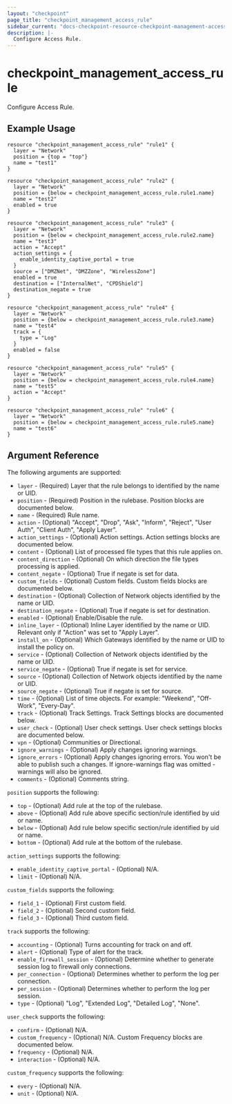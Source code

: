 ```yaml
---
layout: "checkpoint"
page_title: "checkpoint_management_access_rule"
sidebar_current: "docs-checkpoint-resource-checkpoint-management-access-rule"
description: |-
  Configure Access Rule.
---
```


# checkpoint_management_access_rule

Configure Access Rule.

## Example Usage


```hcl
resource "checkpoint_management_access_rule" "rule1" {
  layer = "Network"
  position = {top = "top"}
  name = "test1"
}

resource "checkpoint_management_access_rule" "rule2" {
  layer = "Network"
  position = {below = checkpoint_management_access_rule.rule1.name}
  name = "test2"
  enabled = true
}

resource "checkpoint_management_access_rule" "rule3" {
  layer = "Network"
  position = {below = checkpoint_management_access_rule.rule2.name}
  name = "test3"
  action = "Accept"
  action_settings = {
    enable_identity_captive_portal = true
  }
  source = ["DMZNet", "DMZZone", "WirelessZone"]
  enabled = true
  destination = ["InternalNet", "CPDShield"]
  destination_negate = true
}

resource "checkpoint_management_access_rule" "rule4" {
  layer = "Network"
  position = {below = checkpoint_management_access_rule.rule3.name}
  name = "test4"
  track = {
    type = "Log"
  }
  enabled = false
}

resource "checkpoint_management_access_rule" "rule5" {
  layer = "Network"
  position = {below = checkpoint_management_access_rule.rule4.name}
  name = "test5"
  action = "Accept"
}

resource "checkpoint_management_access_rule" "rule6" {
  layer = "Network"
  position = {below = checkpoint_management_access_rule.rule5.name}
  name = "test6"
}
```

## Argument Reference

The following arguments are supported:

* `layer` - (Required) Layer that the rule belongs to identified by the name or UID.
* `position` - (Required) Position in the rulebase. Position blocks are documented below.
* `name` - (Required) Rule name.
* `action` - (Optional) \"Accept\", \"Drop\", \"Ask\", \"Inform\", \"Reject\", \"User Auth\", \"Client Auth\", \"Apply Layer\".
* `action_settings` - (Optional) Action settings. Action settings blocks are documented below.
* `content` - (Optional) List of processed file types that this rule applies on.
* `content_direction` - (Optional) On which direction the file types processing is applied.
* `content_negate` - (Optional) True if negate is set for data.
* `custom_fields` - (Optional) Custom fields. Custom fields blocks are documented below.
* `destination` - (Optional) Collection of Network objects identified by the name or UID.
* `destination_negate` - (Optional) True if negate is set for destination.
* `enabled` - (Optional) Enable/Disable the rule.
* `inline_layer` - (Optional) Inline Layer identified by the name or UID. Relevant only if \"Action\" was set to \"Apply Layer\".
* `install_on` - (Optional) Which Gateways identified by the name or UID to install the policy on.
* `service` - (Optional) Collection of Network objects identified by the name or UID.
* `service_negate` - (Optional) True if negate is set for service.
* `source` - (Optional) Collection of Network objects identified by the name or UID.
* `source_negate` - (Optional) True if negate is set for source.
* `time` - (Optional) List of time objects. For example: \"Weekend\", \"Off-Work\", \"Every-Day\".
* `track` - (Optional) Track Settings. Track Settings blocks are documented below.
* `user_check` - (Optional) User check settings. User check settings blocks are documented below.
* `vpn` - (Optional) Communities or Directional.
* `ignore_warnings` - (Optional) Apply changes ignoring warnings.
* `ignore_errors` - (Optional) Apply changes ignoring errors. You won't be able to publish such a changes. If ignore-warnings flag was omitted - warnings will also be ignored.
* `comments` - (Optional) Comments string.

`position` supports the following:
* `top` - (Optional) Add rule at the top of the rulebase.
* `above` - (Optional) Add rule above specific section/rule identified by uid or name.
* `below` - (Optional) Add rule below specific section/rule identified by uid or name.
* `bottom` - (Optional) Add rule at the bottom of the rulebase.

`action_settings` supports the following:
* `enable_identity_captive_portal` - (Optional) N/A.
* `limit` - (Optional) N/A.

`custom_fields` supports the following:
* `field_1` - (Optional) First custom field.
* `field_2` - (Optional) Second custom field.
* `field_3` - (Optional) Third custom field.

`track` supports the following:
* `accounting` - (Optional) Turns accounting for track on and off.
* `alert` - (Optional) Type of alert for the track.
* `enable_firewall_session` - (Optional) Determine whether to generate session log to firewall only connections.
* `per_connection` - (Optional) Determines whether to perform the log per connection.
* `per_session` - (Optional) Determines whether to perform the log per session.
* `type` - (Optional) \"Log\", \"Extended Log\", \"Detailed Log\", \"None\".

`user_check` supports the following:
* `confirm` - (Optional) N/A.
* `custom_frequency` - (Optional) N/A. Custom Frequency blocks are documented below.
* `frequency` - (Optional) N/A.
* `interaction` - (Optional) N/A.

`custom_frequency` supports the following:
* `every` - (Optional) N/A.
* `unit` - (Optional) N/A. 














